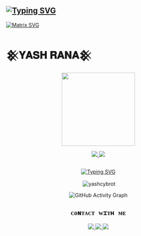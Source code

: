 ## [![Typing SVG](https://readme-typing-svg.herokuapp.com?font=Rockstar-ExtraBold&color=F045EB&lines=𝐖𝐄𝐋𝐂𝐎𝐌𝐄+𝐓𝐎+𝐘𝐀𝐒𝐇+𝐏𝐑𝐎𝐅𝐈𝐋𝐄.;𝐇𝐄𝐑𝐄+𝐘𝐎𝐔+𝐂𝐀𝐍+𝐅𝐈𝐍𝐃+𝐏𝐑𝐎𝐉𝐄𝐂𝐓𝐒;𝐓𝐇𝐀𝐍𝐊𝐒+𝐅𝐎𝐑+𝐕𝐈𝐒𝐈𝐓𝐈𝐍𝐆+𝐌𝐘+𝐑𝐎𝐅𝐈𝐋𝐄 )](https://git.io/typing-svg)

[![Matrix SVG](https://raw.githubusercontent.com/rodrigograca31/rodrigograca31/master/matrix.svg)](https://chat.whatsapp.com/Imi0xFyoBmIBUSc7C947TL)

# 𒆜𝐘𝐀𝐒𝐇 𝐑𝐀𝐍𝐀𒆜

<div align="center">
  <img border-radius: 15px src="https://avatars.githubusercontent.com/u/79310401?v=4" width="200" height="200"/>

<p align="center">
  <a href="https://instagram.com/mr._hacktivist"><img src="https://img.shields.io/badge/Instagram-E4405F?style=for-the-badge&logo=instagram&logoColor=white"/> 
  <a href="https://wa.me/12062785249"><img src="https://img.shields.io/badge/WhatsApp-25D366?style=for-the-badge&logo=whatsapp&logoColor=white" />
</p>

## <!-- Typing SVG -->
<p align="center">
    <a href="https://git.io/J0hKr">
  <img
 src="https://readme-typing-svg.herokuapp.com?size=30&width=800&lines=𒆜𝐘𝐀𝐒𝐇+𝐑𝐀𝐍𝐀𒆜;IS+ALWAYS+HERE+FOR+YOU."
            alt="Typing SVG"
        />
    </a>
</p>

<p align="center">
<p>&nbsp;<img align="center" src="https://github-readme-stats.vercel.app/api?username=Yashrana1010&show_icons=true&theme=dark&locale=en"alt="yashcybrot" /></p>
    
  <div align="center">
       
  ![GitHub Activity Graph](https://github-readme-activity-graph.vercel.app/graph?username=Yashrana1010&bg_color=000000&color=4fff67&line=4fff67&point=ffffff&area=true&hide_border=true)
  </div>
 

  

## ```ᴄᴏɴᴛᴀᴄᴛ ᴡɪᴛʜ ᴍᴇ```
<p align="center">
<a href="https://wa.me/12266460654"><img src="https://img.shields.io/badge/Contact Hacktivist-25D366?style=for-the-badge&logo=whatsapp&logoColor=white" />
<a href="https://chat.whatsapp.com/Imi0xFyoBmIBUSc7C947TL"><img src="https://img.shields.io/badge/Join Official GC-25D366?style=for-the-badge&logo=whatsapp&logoColor=white" />
<a href="https://youtube.com/channel/UCB1xRDTNMjT7XesNaELK20w"><img src="https://img.shields.io/badge/Subscribe-ff0000?style=for-the-badge&logo=youtube&logoColor=ff000000&link=https://www.youtube.com/c/BOTINDO" /><br>
</p>

